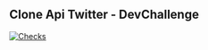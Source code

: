 ## Clone Api Twitter -  DevChallenge

[![Checks](https://github.com/sagarciaescobar/api-twitter-clone/actions/workflows/checks.yml/badge.svg?branch=main)](https://github.com/sagarciaescobar/api-twitter-clone/actions/workflows/checks.yml)